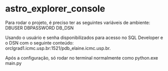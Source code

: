 # astro_explorer_console

Para rodar o projeto, é preciso ter as seguintes variáveis de ambiente:
DBUSER
DBPASSWORD
DB_DSN

Usando o usuário e senha disponibilizados para acesso no SQL Developer e o DSN com o seguinte conteúdo: orclgrad1.icmc.usp.br:1521/pdb_elaine.icmc.usp.br.

Após a configuração, só rodar no terminal normalmente como python.exe main.py

